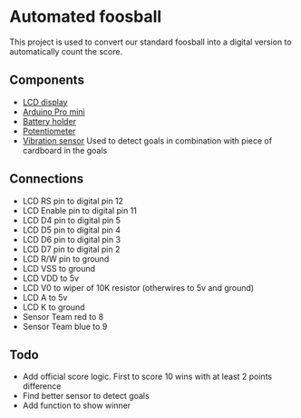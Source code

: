 # Automated foosball

This project is used to convert our standard foosball into a digital version to automatically count the score.

## Components

* [LCD display](http://www.dx.com/p/16-x-2-character-lcd-display-module-with-blue-backlight-121356#.VbAWgOiqpBc)
* [Arduino Pro mini](http://www.dx.com/p/arduino-pro-mini-microcontroller-circuit-board-blue-5v-16mhz-178183#.VbAWoOiqpBc)
* [Battery holder](http://www.dx.com/p/14-8v-4-x-18650-battery-holder-case-box-with-leads-103855#.VbAWxOiqpBc)
* [Potentiometer](http://www.dx.com/p/bonatech-potentiometers-deep-blue-10-pcs-326125#.VbAW_-iqpBc)
* [Vibration sensor](http://www.dx.com/p/diy-vibration-switch-sensor-module-for-arduino-black-276589#.VbAXVuiqpBc) Used to detect goals in combination with piece of cardboard in the goals

## Connections

* LCD RS pin to digital pin 12
* LCD Enable pin to digital pin 11
* LCD D4 pin to digital pin 5
* LCD D5 pin to digital pin 4
* LCD D6 pin to digital pin 3
* LCD D7 pin to digital pin 2
* LCD R/W pin to ground
* LCD VSS to ground
* LCD VDD to 5v
* LCD V0 to wiper of 10K resistor (otherwires to 5v and ground)
* LCD A to 5v
* LCD K to ground
* Sensor Team red to 8
* Sensor Team blue to 9

## Todo

* Add official score logic. First to score 10 wins with at least 2 points difference
* Find better sensor to detect goals
* Add function to show winner
